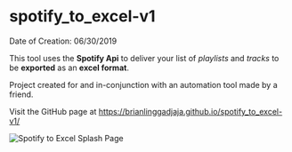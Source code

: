 # spotify_to_excel-v1
Date of Creation: 06/30/2019

This tool uses the **Spotify Api** to deliver your list of *playlists* and *tracks* to be **exported** as an **excel format**.

Project created for and in-conjunction with an automation tool made by a friend.

Visit the GitHub page at https://brianlinggadjaja.github.io/spotify_to_excel-v1/

![Spotify to Excel Splash Page](https://repository-images.githubusercontent.com/306866751/b2e53f80-193d-11eb-9e91-a231fffbeb0e)
